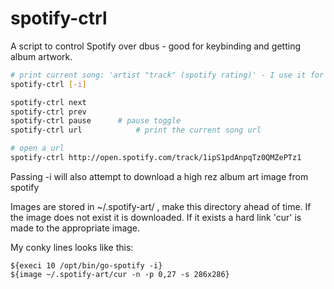 spotify-ctrl
==========

A script to control Spotify over dbus - good for keybinding and getting album
artwork.

```sh
# print current song: 'artist "track" (spotify rating)' - I use it for conky
spotify-ctrl [-i]

spotify-ctrl next
spotify-ctrl prev
spotify-ctrl pause		# pause toggle
spotify-ctrl url 			# print the current song url

# open a url
spotify-ctrl http://open.spotify.com/track/1ipS1pdAnpqTz0QMZePTz1

```

Passing -i will also attempt to download a high rez album art image from spotify

Images are stored in ~/.spotify-art/ , make this directory ahead of time.  If
the image does not exist it is downloaded.  If it exists a hard link 'cur' is 
made to the appropriate image. 

My conky lines looks like this: 
```conky
${execi 10 /opt/bin/go-spotify -i}
${image ~/.spotify-art/cur -n -p 0,27 -s 286x286}
```

